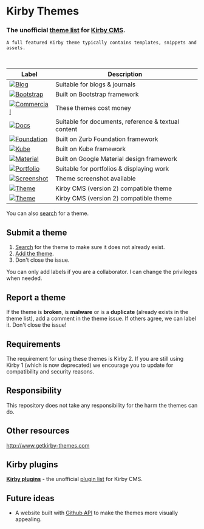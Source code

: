 # Kirby Themes

### The unofficial **[theme list](https://github.com/jenstornell/kirby-themes/issues)** for [Kirby CMS](https://getkirby.com/).

`A full featured Kirby theme typically contains templates, snippets and assets.`

<br />

| Label      | Description
| -----------|---
| [![Blog](https://cdn.rawgit.com/jenstornell/kirby-themes/master/labels/blog.svg)](https://github.com/jenstornell/kirby-themes/issues?q=is%3Aissue+is%3Aopen+label%3ABlog) | Suitable for blogs & journals
| [![Bootstrap](https://cdn.rawgit.com/jenstornell/kirby-themes/master/labels/bootstrap.svg)](https://github.com/jenstornell/kirby-themes/issues?q=is%3Aissue+is%3Aopen+label%3ABootstrap) | Built on Bootstrap framework
| [![Commercial](https://cdn.rawgit.com/jenstornell/kirby-themes/master/labels/commercial.svg)](https://github.com/jenstornell/kirby-themes/issues?q=is%3Aissue+is%3Aopen+label%3ACommercial) | These themes cost money
| [![Docs](https://cdn.rawgit.com/jenstornell/kirby-themes/master/labels/docs.svg)](https://github.com/jenstornell/kirby-themes/issues?q=is%3Aissue+is%3Aopen+label%3ADocs) | Suitable for documents, reference & textual content
| [![Foundation](https://cdn.rawgit.com/jenstornell/kirby-themes/master/labels/foundation.svg)](https://github.com/jenstornell/kirby-themes/issues?q=is%3Aissue+is%3Aopen+label%3AFoundation) | Built on Zurb Foundation framework
| [![Kube](https://cdn.rawgit.com/jenstornell/kirby-themes/master/labels/kube.svg)](https://github.com/jenstornell/kirby-themes/issues?q=is%3Aissue+is%3Aopen+label%3AKube) | Built on Kube framework
| [![Material](https://cdn.rawgit.com/jenstornell/kirby-themes/master/labels/material1.svg)](https://github.com/jenstornell/kirby-themes/issues?q=is%3Aissue+is%3Aopen+label%3AMaterial) | Built on Google Material design framework
| [![Portfolio](https://cdn.rawgit.com/jenstornell/kirby-themes/master/labels/portfolio.svg)](https://github.com/jenstornell/kirby-themes/issues?q=is%3Aissue+is%3Aopen+label%3APortfolio) | Suitable for portfolios & displaying work
| [![Screenshot](https://cdn.rawgit.com/jenstornell/kirby-themes/master/labels/screenshot.svg)](https://github.com/jenstornell/kirby-themes/issues?q=is%3Aissue+is%3Aopen+label%3AScreenshot) | Theme screenshot available
| [![Theme](https://cdn.rawgit.com/jenstornell/kirby-themes/master/labels/theme.svg)](https://github.com/jenstornell/kirby-themes/issues?q=is%3Aissue+is%3Aopen+label%3ATheme) | Kirby CMS (version 2) compatible theme
| [![Theme](https://cdn.rawgit.com/jenstornell/kirby-themes/master/labels/theme.svg)](https://github.com/jenstornell/kirby-themes/issues?q=is%3Aissue+is%3Aopen+label%3ATheme) | Kirby CMS (version 2) compatible theme


<!---| Tags
| ---
| [Bootstrap](https://github.com/jenstornell/kirby-themes/labels/Bootstrap), [Foundation](https://github.com/jenstornell/kirby-themes/labels/Foundation), [Material](https://github.com/jenstornell/kirby-themes/labels/Material)--->


You can also [search](https://github.com/jenstornell/kirby-themes/issues) for a theme.

## Submit a theme

1. [Search](https://github.com/jenstornell/kirby-themes/issues) for the theme to make sure it does not already exist.
1. [Add the theme](https://github.com/jenstornell/kirby-themes/issues/new).
1. Don't close the issue.

You can only add labels if you are a collaborator. I can change the privileges when needed.

## Report a theme

If the theme is **broken**, is **malware** or is a **duplicate** (already exists in the theme list), add a comment in the theme issue. If others agree, we can label it. Don't close the issue!

## Requirements

The requirement for using these themes is Kirby 2. If you are still using Kirby 1 (which is now deprecated) we encourage you to update for compatibility and security reasons.

## Responsibility

This repository does not take any responsibility for the harm the themes can do. 



## Other resources

http://www.getkirby-themes.com

## Kirby plugins

**[Kirby plugins](https://github.com/jenstornell/kirby-plugins)** - the unofficial [plugin list](https://github.com/jenstornell/kirby-plugins/issues) for Kirby CMS.

## Future ideas

- A website built with [Github API](https://developer.github.com/v3/issues/) to make the themes more visually appealing.

